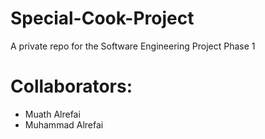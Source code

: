 # Special-Cook-Project
A private repo for the Software Engineering Project Phase 1

# Collaborators: 
- Muath Alrefai
- Muhammad Alrefai
